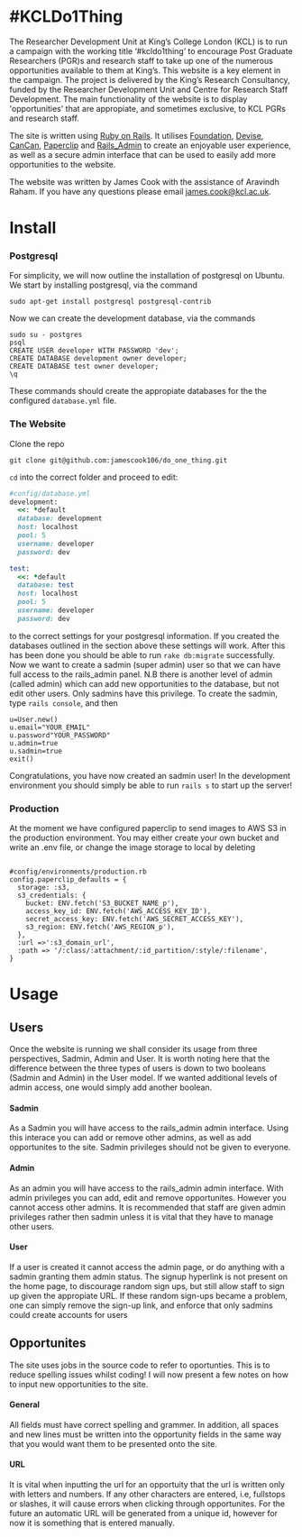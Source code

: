 # #KCLDo1Thing
The Researcher Development Unit at King’s College London (KCL) is to run a campaign with the working title ‘#kcldo1thing’ to encourage Post Graduate Researchers (PGR)s and research staff to take up one of the numerous opportunities available to them at King’s. This website is a key element in the campaign. The project is delivered by the King’s Research Consultancy, funded by the Researcher Development Unit and Centre for Research Staff Development. The main functionality of the website is to display 'opportunities' that are appropiate, and sometimes exclusive, to KCL PGRs and research staff.

The site is written using [Ruby on Rails](http://rubyonrails.org). It utilises [Foundation](http://foundation.zurb.com), [Devise](https://github.com/plataformatec/devise), [CanCan](https://github.com/ryanb/cancan), [Paperclip](https://github.com/thoughtbot/paperclip) and [Rails_Admin](https://github.com/sferik/rails_admin) to create an enjoyable user experience, as well as a secure admin interface that can be used to easily add more opportunities to the website.

The website was written by James Cook with the assistance of Aravindh Raham. If you have any questions please email james.cook@kcl.ac.uk.

# Install

### Postgresql

For simplicity, we will now outline the installation of postgresql on Ubuntu. We start by installing postgresql, via the command
```
sudo apt-get install postgresql postgresql-contrib
```
Now we can create the development database, via the commands
```
sudo su - postgres
psql
CREATE USER developer WITH PASSWORD 'dev';
CREATE DATABASE development owner developer;
CREATE DATABASE test owner developer;
\q
```

These commands should create the appropiate databases for the the configured ```database.yml``` file.
### The Website

Clone the repo
```
git clone git@github.com:jamescook106/do_one_thing.git
```
```cd``` into the correct folder and proceed to edit:

```Ruby
#config/database.yml
development:
  <<: *default
  database: development
  host: localhost
  pool: 5
  username: developer
  password: dev

test:
  <<: *default
  database: test
  host: localhost
  pool: 5
  username: developer
  password: dev
```

to the correct settings for your postgresql information. If you created the databases outlined in the section above these settings will work. After this has been done you should be able to run ```rake db:migrate``` successfully. Now we want to create a sadmin (super admin) user so that we can have full access to the rails_admin panel. N.B there is another level of admin (called admin) which can add new opportunities to the database, but not edit other users. Only sadmins have this privilege. To create the sadmin, type ```rails console```, and then

```
u=User.new()
u.email="YOUR_EMAIL"
u.password"YOUR_PASSWORD"
u.admin=true
u.sadmin=true
exit()
```
Congratulations, you have now created an sadmin user! In the development environment you should simply be able to run ```rails s``` to start up the server!

### Production

At the moment we have configured paperclip to send images to AWS S3 in the production environment. You may either create your own bucket and write an .env file, or change the image storage to local by deleting
```

#config/environments/production.rb
config.paperclip_defaults = {
  storage: :s3,
  s3_credentials: {
    bucket: ENV.fetch('S3_BUCKET_NAME_p'),
    access_key_id: ENV.fetch('AWS_ACCESS_KEY_ID'),
    secret_access_key: ENV.fetch('AWS_SECRET_ACCESS_KEY'),
    s3_region: ENV.fetch('AWS_REGION_p'),
  },
  :url =>':s3_domain_url',
  :path => '/:class/:attachment/:id_partition/:style/:filename',
}
```

# Usage

## Users

Once the website is running we shall consider its usage from three perspectives, Sadmin, Admin and User. It is worth noting here that the difference between the three types of users is down to two booleans (Sadmin and Admin) in the User model. If we wanted additional levels of admin access, one would simply add another boolean.

#### Sadmin

As a Sadmin you will have access to the rails_admin admin interface. Using this interace you can add or remove other admins, as well as add opportunites to the site. Sadmin privileges should not be given to everyone.

#### Admin

As an admin you will have access to the rails_admin admin interface. With admin privileges you can add, edit and remove opportunites. However you cannot access other admins. It is recommended that staff are given admin privileges rather then sadmin unless it is vital that they have to manage other users.

#### User

If a user is created it cannot access the admin page, or do anything with a sadmin granting them admin status. The signup hyperlink is not present on the home page, to discourage random sign ups, but still allow staff to sign up given the appropiate URL. If these random sign-ups became a problem, one can simply remove the sign-up link, and enforce that only sadmins could create accounts for users

## Opportunites

The site uses jobs in the source code to refer to oportunties. This is to reduce spelling issues whilst coding! I will now present a few notes on how to input new opportunities to the site.

#### General

All fields must have correct spelling and grammer. In addition, all spaces and new lines must be written into the opportunity fields in the same way that you would want them to be presented onto the site.

#### URL

It is vital when inputting the url for an opportuity that the url is written only with letters and numbers. If any other characters are entered, i.e, fullstops or slashes, it will cause errors when clicking through opportunites. For the future an automatic URL will be generated from a unique id, however for now it is something that is entered manually.

